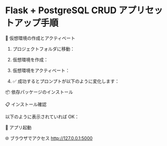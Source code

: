 # Flask + PostgreSQL CRUD アプリセットアップ手順
🔧 仮想環境の作成とアクティベート
1. 	プロジェクトフォルダに移動：

2. 	仮想環境を作成：

3. 	仮想環境をアクティベート：

4. 	✅ 成功するとプロンプトが以下のように変化します：


📦 依存パッケージのインストール


📋 インストール確認

以下のように表示されていれば OK：


🚀 アプリ起動


🌐 ブラウザでアクセス
http://127.0.0.1:5000
